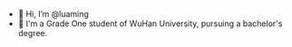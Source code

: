 - 👋 Hi, I’m @luaming
- 👀 I'm a Grade One student of WuHan University, pursuing a bachelor's degree.

<!---
luaming/luaming is a ✨ special ✨ repository because its `README.md` (this file) appears on your GitHub profile.
You can click the Preview link to take a look at your changes.
--->
